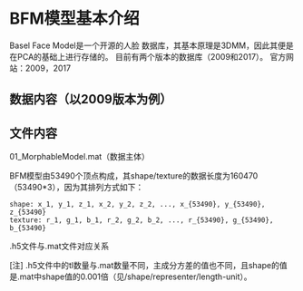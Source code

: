 # BFM模型基本介绍
Basel Face Model是一个开源的人脸 数据库，其基本原理是3DMM，因此其便是在PCA的基础上进行存储的。 目前有两个版本的数据库（2009和2017）。 官方网站：2009，2017
##  数据内容（以2009版本为例）
## 文件内容
01_MorphableModel.mat（数据主体）

BFM模型由53490个顶点构成，其shape/texture的数据长度为160470（53490*3），因为其排列方式如下：

    shape: x_1, y_1, z_1, x_2, y_2, z_2, ..., x_{53490}, y_{53490}, z_{53490}
    texture: r_1, g_1, b_1, r_2, g_2, b_2, ..., r_{53490}, g_{53490}, b_{53490}

.h5文件与.mat文件对应关系

[注] .h5文件中的tl数量与.mat数量不同，主成分方差的值也不同，且shape的值是.mat中shape值的0.001倍（见/shape/representer/length-unit）。
